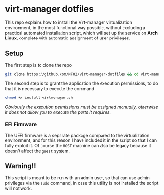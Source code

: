 # virt-manager dotfiles #
This repo explains how to install the Virt-manager virtualization environment,
in the most functional way possible, without excluding a practical automated
installation script, which will set up the service on **Arch Linux**, complete with
automatic assignment of user privileges.

## Setup ##
The first step is to clone the repo
```sh
git clone https://github.com/NF02/virt-manager-dotfiles && cd virt-manager-dotfiles
```
The second step is to grant the application the execution permissions,
to do that it is necessary to execute the command
```sh
chmod +x install-virtmenager.sh
```

*Obviously the execution permissions must be assigned manually, otherwise it does not
allow you to execute the parts it requires.*

### EFI Firmware ###
The UEFI firmware is a separate package compared to the virtualization 
environment, and for this reason I have included it in the script so that I can
fully exploit it. Of course the `HOST` machine can also be legacy because it
doesn't affect the `guest` system.

## Warning!! ##
This script is meant to be run with an admin user, so that can use admin
privileges via the `sudo` command, in case this utility is not installed
the script will not work.

